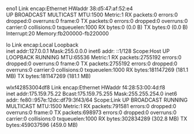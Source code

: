 eno1      Link encap:Ethernet  HWaddr 38:d5:47:af:52:e4  
          UP BROADCAST MULTICAST  MTU:1500  Metric:1
          RX packets:0 errors:0 dropped:0 overruns:0 frame:0
          TX packets:0 errors:0 dropped:0 overruns:0 carrier:0
          collisions:0 txqueuelen:1000 
          RX bytes:0 (0.0 B)  TX bytes:0 (0.0 B)
          Interrupt:20 Memory:fb200000-fb220000 

lo        Link encap:Local Loopback  
          inet addr:127.0.0.1  Mask:255.0.0.0
          inet6 addr: ::1/128 Scope:Host
          UP LOOPBACK RUNNING  MTU:65536  Metric:1
          RX packets:2755192 errors:0 dropped:0 overruns:0 frame:0
          TX packets:2755192 errors:0 dropped:0 overruns:0 carrier:0
          collisions:0 txqueuelen:1000 
          RX bytes:181147269 (181.1 MB)  TX bytes:181147269 (181.1 MB)

wlxf42853004df8 Link encap:Ethernet  HWaddr f4:28:53:00:4d:f8  
          inet addr:175.159.75.22  Bcast:175.159.75.255  Mask:255.255.254.0
          inet6 addr: fe80::957e:12dc:df79:3f43/64 Scope:Link
          UP BROADCAST RUNNING MULTICAST  MTU:1500  Metric:1
          RX packets:791581 errors:0 dropped:0 overruns:0 frame:0
          TX packets:698973 errors:0 dropped:0 overruns:0 carrier:0
          collisions:0 txqueuelen:1000 
          RX bytes:302834289 (302.8 MB)  TX bytes:459037596 (459.0 MB)

